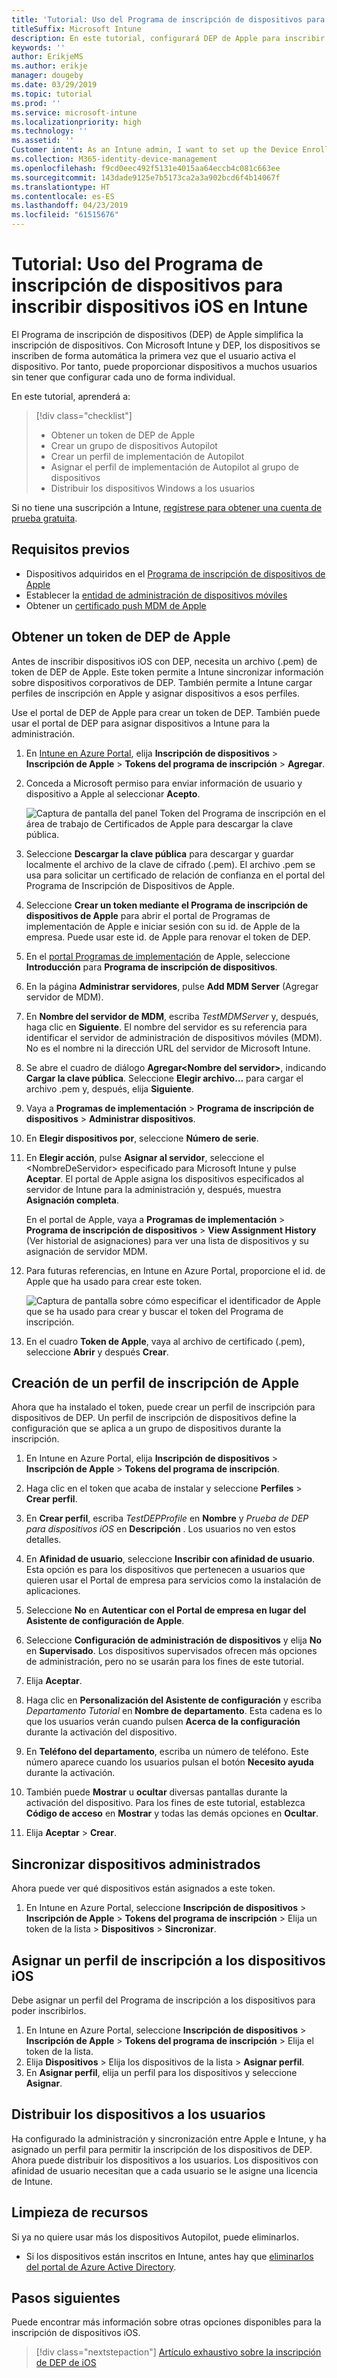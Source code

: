 ```yaml
---
title: 'Tutorial: Uso del Programa de inscripción de dispositivos para inscribir dispositivos iOS en Intune'
titleSuffix: Microsoft Intune
description: En este tutorial, configurará DEP de Apple para inscribir dispositivos iOS en Intune.
keywords: ''
author: ErikjeMS
ms.author: erikje
manager: dougeby
ms.date: 03/29/2019
ms.topic: tutorial
ms.prod: ''
ms.service: microsoft-intune
ms.localizationpriority: high
ms.technology: ''
ms.assetid: ''
Customer intent: As an Intune admin, I want to set up the Device Enrollment Program so that users can automatically enroll in Intune.
ms.collection: M365-identity-device-management
ms.openlocfilehash: f9cd0eec492f5131e4015aa64eccb4c081c663ee
ms.sourcegitcommit: 143dade9125e7b5173ca2a3a902bcd6f4b14067f
ms.translationtype: HT
ms.contentlocale: es-ES
ms.lasthandoff: 04/23/2019
ms.locfileid: "61515676"
---
```

# <a name="tutorial-use-the-device-enrollment-program-to-enroll-ios-devices-in-intune"></a>Tutorial: Uso del Programa de inscripción de dispositivos para inscribir dispositivos iOS en Intune
El Programa de inscripción de dispositivos (DEP) de Apple simplifica la inscripción de dispositivos. Con Microsoft Intune y DEP, los dispositivos se inscriben de forma automática la primera vez que el usuario activa el dispositivo. Por tanto, puede proporcionar dispositivos a muchos usuarios sin tener que configurar cada uno de forma individual. 

En este tutorial, aprenderá a:
> [!div class="checklist"]
> * Obtener un token de DEP de Apple
> * Crear un grupo de dispositivos Autopilot
> * Crear un perfil de implementación de Autopilot
> * Asignar el perfil de implementación de Autopilot al grupo de dispositivos
> * Distribuir los dispositivos Windows a los usuarios

Si no tiene una suscripción a Intune, [regístrese para obtener una cuenta de prueba gratuita](free-trial-sign-up.md).

## <a name="prerequisites"></a>Requisitos previos
- Dispositivos adquiridos en el [Programa de inscripción de dispositivos de Apple](http://deploy.apple.com)
- Establecer la [entidad de administración de dispositivos móviles](mdm-authority-set.md)
- Obtener un [certificado push MDM de Apple](apple-mdm-push-certificate-get.md)

## <a name="get-an-apple-dep-token"></a>Obtener un token de DEP de Apple
Antes de inscribir dispositivos iOS con DEP, necesita un archivo (.pem) de token de DEP de Apple. Este token permite a Intune sincronizar información sobre dispositivos corporativos de DEP. También permite a Intune cargar perfiles de inscripción en Apple y asignar dispositivos a esos perfiles.

Use el portal de DEP de Apple para crear un token de DEP. También puede usar el portal de DEP para asignar dispositivos a Intune para la administración.

1. En [Intune en Azure Portal](https://aka.ms/intuneportal), elija **Inscripción de dispositivos** > **Inscripción de Apple** > **Tokens del programa de inscripción** > **Agregar**.

2. Conceda a Microsoft permiso para enviar información de usuario y dispositivo a Apple al seleccionar **Acepto**.

   ![Captura de pantalla del panel Token del Programa de inscripción en el área de trabajo de Certificados de Apple para descargar la clave pública.](./media/device-enrollment-program-enroll-ios-newui/add-enrollment-program-token-pane.png)

3. Seleccione **Descargar la clave pública** para descargar y guardar localmente el archivo de la clave de cifrado (.pem). El archivo .pem se usa para solicitar un certificado de relación de confianza en el portal del Programa de Inscripción de Dispositivos de Apple.

4. Seleccione **Crear un token mediante el Programa de inscripción de dispositivos de Apple** para abrir el portal de Programas de implementación de Apple e iniciar sesión con su id. de Apple de la empresa. Puede usar este id. de Apple para renovar el token de DEP.

5.  En el [portal Programas de implementación](https://deploy.apple.com) de Apple, seleccione **Introducción** para **Programa de inscripción de dispositivos**.

4. En la página **Administrar servidores**, pulse **Add MDM Server** (Agregar servidor de MDM).

5. En **Nombre del servidor de MDM**, escriba *TestMDMServer* y, después, haga clic en **Siguiente**. El nombre del servidor es su referencia para identificar el servidor de administración de dispositivos móviles (MDM). No es el nombre ni la dirección URL del servidor de Microsoft Intune.

6. Se abre el cuadro de diálogo **Agregar&lt;Nombre del servidor&gt;**, indicando **Cargar la clave pública**. Seleccione **Elegir archivo…** para cargar el archivo .pem y, después, elija **Siguiente**.

6. Vaya a **Programas de implementación** > **Programa de inscripción de dispositivos** > **Administrar dispositivos**.
7. En **Elegir dispositivos por**, seleccione **Número de serie**. <!--ask Tiffany about this-->

8. En **Elegir acción**, pulse **Asignar al servidor**, seleccione el &lt;NombreDeServidor&gt; especificado para Microsoft Intune y pulse **Aceptar**. El portal de Apple asigna los dispositivos especificados al servidor de Intune para la administración y, después, muestra **Asignación completa**.

   En el portal de Apple, vaya a **Programas de implementación** &gt; **Programa de inscripción de dispositivos** &gt; **View Assignment History** (Ver historial de asignaciones) para ver una lista de dispositivos y su asignación de servidor MDM.

9. Para futuras referencias, en Intune en Azure Portal, proporcione el id. de Apple que ha usado para crear este token.

    ![Captura de pantalla sobre cómo especificar el identificador de Apple que se ha usado para crear y buscar el token del Programa de inscripción.](./media/device-enrollment-program-enroll-ios/image03.png)

10. En el cuadro **Token de Apple**, vaya al archivo de certificado (.pem), seleccione **Abrir** y después **Crear**. 

## <a name="create-an-apple-enrollment-profile"></a>Creación de un perfil de inscripción de Apple
Ahora que ha instalado el token, puede crear un perfil de inscripción para dispositivos de DEP. Un perfil de inscripción de dispositivos define la configuración que se aplica a un grupo de dispositivos durante la inscripción.

1. En Intune en Azure Portal, elija **Inscripción de dispositivos** > **Inscripción de Apple** > **Tokens del programa de inscripción**.

2. Haga clic en el token que acaba de instalar y seleccione **Perfiles** > **Crear perfil**.

3. En **Crear perfil**, escriba *TestDEPProfile* en **Nombre** y *Prueba de DEP para dispositivos iOS* en **Descripción** . Los usuarios no ven estos detalles.

4. En **Afinidad de usuario**, seleccione **Inscribir con afinidad de usuario**. Esta opción es para los dispositivos que pertenecen a usuarios que quieren usar el Portal de empresa para servicios como la instalación de aplicaciones.

5. Seleccione **No** en **Autenticar con el Portal de empresa en lugar del Asistente de configuración de Apple**.

6. Seleccione **Configuración de administración de dispositivos** y elija **No** en **Supervisado**. Los dispositivos supervisados ofrecen más opciones de administración, pero no se usarán para los fines de este tutorial.

7. Elija **Aceptar**.

8. Haga clic en **Personalización del Asistente de configuración** y escriba *Departamento Tutorial* en **Nombre de departamento**. Esta cadena es lo que los usuarios verán cuando pulsen **Acerca de la configuración** durante la activación del dispositivo.

9. En **Teléfono del departamento**, escriba un número de teléfono. Este número aparece cuando los usuarios pulsan el botón **Necesito ayuda** durante la activación.

10. También puede **Mostrar** u **ocultar** diversas pantallas durante la activación del dispositivo. Para los fines de este tutorial, establezca **Código de acceso** en **Mostrar** y todas las demás opciones en **Ocultar**.

11. Elija **Aceptar** > **Crear**.

## <a name="sync-managed-devices"></a>Sincronizar dispositivos administrados

Ahora puede ver qué dispositivos están asignados a este token.

1. En Intune en Azure Portal, seleccione **Inscripción de dispositivos** > **Inscripción de Apple** > **Tokens del programa de inscripción** > Elija un token de la lista > **Dispositivos** > **Sincronizar**.

## <a name="assign-an-enrollment-profile-to-ios-devices"></a>Asignar un perfil de inscripción a los dispositivos iOS

Debe asignar un perfil del Programa de inscripción a los dispositivos para poder inscribirlos.

1. En Intune en Azure Portal, seleccione **Inscripción de dispositivos** > **Inscripción de Apple** > **Tokens del programa de inscripción** > Elija el token de la lista.
2. Elija **Dispositivos** > Elija los dispositivos de la lista > **Asignar perfil**.
3. En **Asignar perfil**, elija un perfil para los dispositivos y seleccione **Asignar**.

## <a name="distribute-devices-to-users"></a>Distribuir los dispositivos a los usuarios

Ha configurado la administración y sincronización entre Apple e Intune, y ha asignado un perfil para permitir la inscripción de los dispositivos de DEP. Ahora puede distribuir los dispositivos a los usuarios. Los dispositivos con afinidad de usuario necesitan que a cada usuario se le asigne una licencia de Intune.

## <a name="clean-up-resources"></a>Limpieza de recursos

Si ya no quiere usar más los dispositivos Autopilot, puede eliminarlos.

- Si los dispositivos están inscritos en Intune, antes hay que [eliminarlos del portal de Azure Active Directory](devices-wipe.md#delete-devices-from-the-azure-active-directory-portal).

<!--ask tiffany how to do this-->

## <a name="next-steps"></a>Pasos siguientes

Puede encontrar más información sobre otras opciones disponibles para la inscripción de dispositivos iOS.

> [!div class="nextstepaction"]
> [Artículo exhaustivo sobre la inscripción de DEP de iOS](device-enrollment-program-enroll-ios.md)
